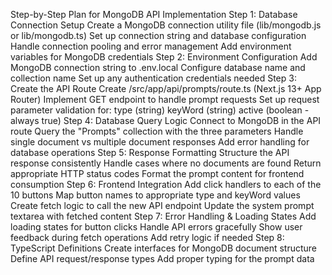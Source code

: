 Step-by-Step Plan for MongoDB API Implementation
Step 1: Database Connection Setup
Create a MongoDB connection utility file (lib/mongodb.js or lib/mongodb.ts)
Set up connection string and database configuration
Handle connection pooling and error management
Add environment variables for MongoDB credentials
Step 2: Environment Configuration
Add MongoDB connection string to .env.local
Configure database name and collection name
Set up any authentication credentials needed
Step 3: Create the API Route
Create /src/app/api/prompts/route.ts (Next.js 13+ App Router)
Implement GET endpoint to handle prompt requests
Set up request parameter validation for:
type (string)
keyWord (string)
active (boolean - always true)
Step 4: Database Query Logic
Connect to MongoDB in the API route
Query the "Prompts" collection with the three parameters
Handle single document vs multiple document responses
Add error handling for database operations
Step 5: Response Formatting
Structure the API response consistently
Handle cases where no documents are found
Return appropriate HTTP status codes
Format the prompt content for frontend consumption
Step 6: Frontend Integration
Add click handlers to each of the 10 buttons
Map button names to appropriate type and keyWord values
Create fetch logic to call the new API endpoint
Update the system prompt textarea with fetched content
Step 7: Error Handling & Loading States
Add loading states for button clicks
Handle API errors gracefully
Show user feedback during fetch operations
Add retry logic if needed
Step 8: TypeScript Definitions
Create interfaces for MongoDB document structure
Define API request/response types
Add proper typing for the prompt data
